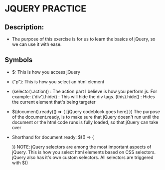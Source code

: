 # JQUERY PRACTICE

## Description:
  * The purpose of this exercise is for us to learn the basics of jQuery, so we can use it with ease.

## Symbols
  * $: This is how you access jQuery
  * ("p"): This is how you select an html element
  * (selector).action() : The action part I believe is how you perform js. For example: ('div').hide() : This will hide the div tags. (this).hide() : Hides the current element that's being targeter

  * $(document).ready(() => {
      [jQuery codeblock goes here]
    })
    The purpose of the document.ready, is to make sure that jQuery doesn't run until the document or the html code runs is fully loaded, so that jQuery can take over

  * Shorthand for document.ready:
    $(() => {

      })
  NOTE: jQuery selectors are among the most important aspects of jQuery. This is how you select html elements based on CSS selectors. jQuery also has it's own custom selectors. All selectors are triggered with $()
